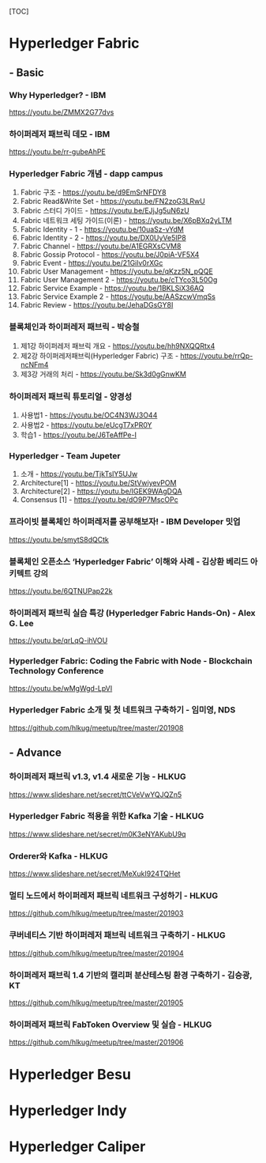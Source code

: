 [TOC]

# Hyperledger Fabric

## - Basic

### Why Hyperledger? - IBM

https://youtu.be/ZMMX2G77dvs



### 하이퍼레저 패브릭 데모 - IBM

https://youtu.be/rr-gubeAhPE



### Hyperledger Fabric 개념 - dapp campus

1. Fabric 구조 - https://youtu.be/d9EmSrNFDY8
2. Fabric Read&Write Set - https://youtu.be/FN2zoG3LRwU
3. Fabric 스터디 가이드 - https://youtu.be/EJjJg5uN6zU
4. Fabric 네트워크 세팅 가이드(이론) - https://youtu.be/X6pBXq2yLTM
5. Fabric Identity - 1 - https://youtu.be/10uaSz-vYdM
6. Fabric Identity - 2 - https://youtu.be/DX0UyVe5IP8
7. Fabric Channel - https://youtu.be/A1EGRXsCVM8
8. Fabric Gossip Protocol - https://youtu.be/J0piA-VF5X4
9. Fabric Event - https://youtu.be/21Gilv0rXGc
10. Fabric User Management - https://youtu.be/qKzz5N_pQQE
11. Fabric User Management 2 - https://youtu.be/cTYco3L50Og
12. Fabric Service Example - https://youtu.be/1BKLSiX36AQ
13. Fabric Service Example 2 - https://youtu.be/AASzcwVmqSs
14. Fabric Review - https://youtu.be/JehaDGsGY8I



### 블록체인과 하이퍼레저 패브릭 - 박승철

1. 제1강 하이퍼레저 패브릭 개요 - https://youtu.be/hh9NXQQRtx4
2. 제2강 하이퍼레저패브릭(Hyperledger Fabric) 구조 - https://youtu.be/rrQp-ncNFm4
3. 제3강 거래의 처리 - https://youtu.be/Sk3d0gGnwKM



### 하이퍼레저 패브릭 튜토리얼 - 양경성

1. 사용법1 - https://youtu.be/OC4N3WJ3O44
2. 사용법2 - https://youtu.be/eUcgT7xPR0Y
3. 학습1 - https://youtu.be/J6TeAffPe-I



### Hyperledger - Team Jupeter

1. 소개 - https://youtu.be/TjkTslY5UJw
2. Architecture[1] - https://youtu.be/StVwiyevPOM
3. Architecture[2] - https://youtu.be/IGEK9WAgDQA
4. Consensus [1] - https://youtu.be/dO9P7MscOPc



### 프라이빗 블록체인 하이퍼레저를 공부해보자! - IBM Developer 밋업

https://youtu.be/smytS8dQCtk



### 블록체인 오픈소스 ‘Hyperledger Fabric’ 이해와 사례 - 김상환 베리드 아키텍트 강의

https://youtu.be/6QTNUPap22k



### 하이퍼레저 패브릭 실습 특강 (Hyperledger Fabric Hands-On) - Alex G. Lee

https://youtu.be/qrLqQ-ihVOU



### Hyperledger Fabric: Coding the Fabric with Node - Blockchain Technology Conference

https://youtu.be/wMgWgd-LpVI



### Hyperledger Fabric 소개 및 첫 네트워크 구축하기 - 임미영, NDS

https://github.com/hlkug/meetup/tree/master/201908



## - Advance

### 하이퍼레저 패브릭 v1.3, v1.4 새로운 기능 - HLKUG

https://www.slideshare.net/secret/ttCVeVwYQJQZn5



### Hyperledger Fabric 적용을 위한 Kafka 기술 - HLKUG

https://www.slideshare.net/secret/m0K3eNYAKubU9q



### Orderer와 Kafka - HLKUG

https://www.slideshare.net/secret/MeXukI924TQHet



### 멀티 노드에서 하이퍼레저 패브릭 네트워크 구성하기 - HLKUG

https://github.com/hlkug/meetup/tree/master/201903



### 쿠버네티스 기반 하이퍼레저 패브릭 네트워크 구축하기 - HLKUG

https://github.com/hlkug/meetup/tree/master/201904



### 하이퍼레저 패브릭 1.4 기반의 캘리퍼 분산테스팅 환경 구축하기 - 김승광, KT

https://github.com/hlkug/meetup/tree/master/201905



### 하이퍼레저 패브릭 FabToken Overview 및 실습 - HLKUG

https://github.com/hlkug/meetup/tree/master/201906



# Hyperledger Besu



# Hyperledger Indy



# Hyperledger Caliper

